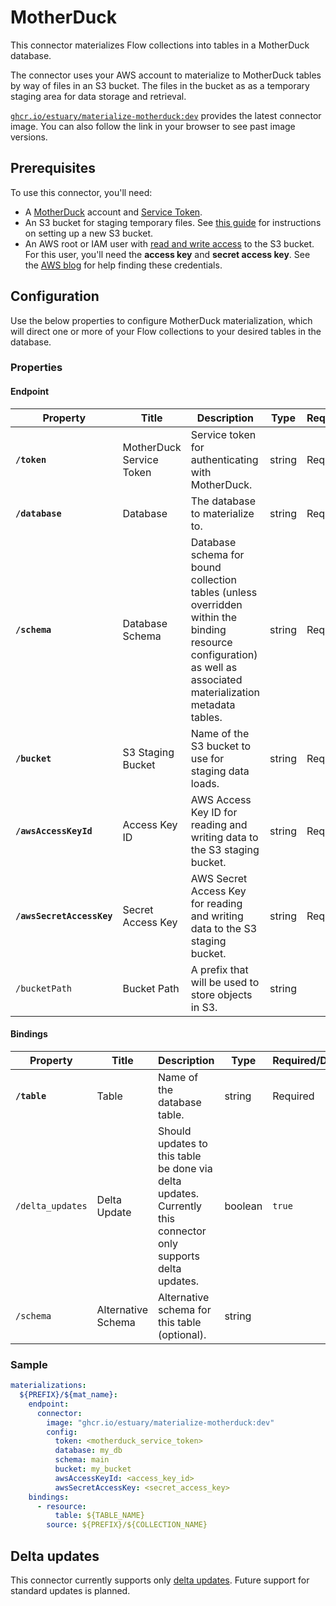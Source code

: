 
# MotherDuck

This connector materializes Flow collections into tables in a MotherDuck database.

The connector uses your AWS account to materialize to MotherDuck tables by way of files in an S3
bucket. The files in the bucket as as a temporary staging area for data storage and retrieval.

[`ghcr.io/estuary/materialize-motherduck:dev`](https://ghcr.io/estuary/materialize-motherduck:dev)
provides the latest connector image. You can also follow the link in your browser to see past image
versions.

## Prerequisites

To use this connector, you'll need:

* A [MotherDuck](https://motherduck.com/) account and [Service
  Token](https://motherduck.com/docs/authenticating-to-motherduck#fetching-the-service-token).
* An S3 bucket for staging temporary files. See [this
  guide](https://docs.aws.amazon.com/AmazonS3/latest/userguide/create-bucket-overview.html) for
  instructions on setting up a new S3 bucket.
* An AWS root or IAM user with [read and write
  access](https://docs.aws.amazon.com/IAM/latest/UserGuide/reference_policies_examples_s3_rw-bucket.html)
  to the S3 bucket. For this user, you'll need the **access key** and **secret access key**. See the
  [AWS blog](https://aws.amazon.com/blogs/security/wheres-my-secret-access-key/) for help finding
  these credentials.

## Configuration

Use the below properties to configure MotherDuck materialization, which will direct one or
more of your Flow collections to your desired tables in the database.

### Properties

#### Endpoint

| Property                  | Title                    | Description                                                                                                                                                      | Type   | Required/Default |
|---------------------------|--------------------------|------------------------------------------------------------------------------------------------------------------------------------------------------------------|--------|------------------|
| **`/token`**              | MotherDuck Service Token | Service token for authenticating with MotherDuck.                                                                                                                | string | Required         |
| **`/database`**           | Database                 | The database to materialize to.                                                                                                                                  | string | Required         |
| **`/schema`**             | Database Schema          | Database schema for bound collection tables (unless overridden within the binding resource configuration) as well as associated materialization metadata tables. | string | Required         |
| **`/bucket`**             | S3 Staging Bucket        | Name of the S3 bucket to use for staging data loads.                                                                                                             | string | Required         |
| **`/awsAccessKeyId`**     | Access Key ID            | AWS Access Key ID for reading and writing data to the S3 staging bucket.                                                                                         | string | Required         |
| **`/awsSecretAccessKey`** | Secret Access Key        | AWS Secret Access Key for reading and writing data to the S3 staging bucket.                                                                                     | string | Required         |
| `/bucketPath`             | Bucket Path              | A prefix that will be used to store objects in S3.                                                                                                               | string |                  |

#### Bindings

| Property         | Title              | Description                                                                                                   | Type    | Required/Default |
|------------------|--------------------|---------------------------------------------------------------------------------------------------------------|---------|------------------|
| **`/table`**     | Table              | Name of the database table.                                                                                   | string  | Required         |
| `/delta_updates` | Delta Update       | Should updates to this table be done via delta updates. Currently this connector only supports delta updates. | boolean | `true`           |
| `/schema`        | Alternative Schema | Alternative schema for this table (optional).                                                                 | string  |                  |

### Sample

```yaml
materializations:
  ${PREFIX}/${mat_name}:
    endpoint:
      connector:
        image: "ghcr.io/estuary/materialize-motherduck:dev"
        config:
          token: <motherduck_service_token>
          database: my_db
          schema: main
          bucket: my_bucket
          awsAccessKeyId: <access_key_id>
          awsSecretAccessKey: <secret_access_key>
    bindings:
      - resource:
          table: ${TABLE_NAME}
        source: ${PREFIX}/${COLLECTION_NAME}
```

## Delta updates

This connector currently supports only [delta
updates](../../../concepts/materialization.md#delta-updates). Future support for standard updates is
planned.
